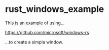 # rust_windows_example

This is an example of using...

https://github.com/microsoft/windows-rs

...to create a simple window.
